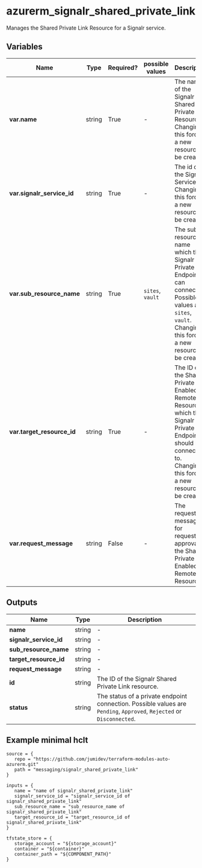 # azurerm_signalr_shared_private_link

Manages the Shared Private Link Resource for a Signalr service.

## Variables

| Name | Type | Required? |  possible values |  Description |
| ---- | ---- | --------- |  ----------- | ----------- |
| **var.name** | string | True | -  |  The name of the Signalr Shared Private Link Resource. Changing this forces a new resource to be created. | 
| **var.signalr_service_id** | string | True | -  |  The id of the Signalr Service. Changing this forces a new resource to be created. | 
| **var.sub_resource_name** | string | True | `sites`, `vault`  |  The sub resource name which the Signalr Private Endpoint can connect to. Possible values are `sites`, `vault`. Changing this forces a new resource to be created. | 
| **var.target_resource_id** | string | True | -  |  The ID of the Shared Private Link Enabled Remote Resource which this Signalr Private Endpoint should be connected to. Changing this forces a new resource to be created. | 
| **var.request_message** | string | False | -  |  The request message for requesting approval of the Shared Private Link Enabled Remote Resource. | 



## Outputs

| Name | Type | Description |
| ---- | ---- | --------- | 
| **name** | string  | - | 
| **signalr_service_id** | string  | - | 
| **sub_resource_name** | string  | - | 
| **target_resource_id** | string  | - | 
| **request_message** | string  | - | 
| **id** | string  | The ID of the Signalr Shared Private Link resource. | 
| **status** | string  | The status of a private endpoint connection. Possible values are `Pending`, `Approved`, `Rejected` or `Disconnected`. | 

## Example minimal hclt

```hcl
source = {
   repo = "https://github.com/jumidev/terraform-modules-auto-azurerm.git" 
   path = "messaging/signalr_shared_private_link" 
}

inputs = {
   name = "name of signalr_shared_private_link" 
   signalr_service_id = "signalr_service_id of signalr_shared_private_link" 
   sub_resource_name = "sub_resource_name of signalr_shared_private_link" 
   target_resource_id = "target_resource_id of signalr_shared_private_link" 
}

tfstate_store = {
   storage_account = "${storage_account}" 
   container = "${container}" 
   container_path = "${COMPONENT_PATH}" 
}


```